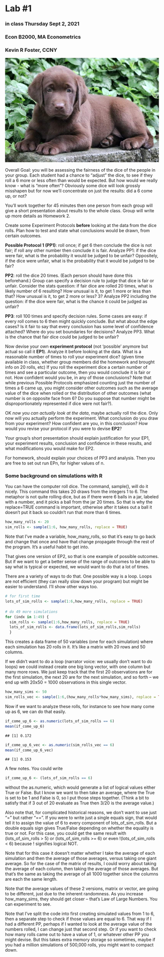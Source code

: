 Lab \#1
================

### in class Thursday Sept 2, 2021

### Econ B2000, MA Econometrics

### Kevin R Foster, CCNY

![](lab1.jpg)

Overall Goal: you will be assessing the fairness of the dice of the
people in your group. Each student had a chance to “adjust” the dice, to
see if they roll a 6 more or less often than would be expected. But how
would we really know - what is “more often”? Obviously some dice will
look grossly misshapen but for now we’ll concentrate on just the
results: did a 6 come up, or not?

You’ll work together for 45 minutes then one person from each group will
give a short presentation about results to the whole class. Group will
write up more details as Homework 2.

Create some Experiment Protocols **before** looking at the data from the
dice rolls. Plan how to test and state what conclusions would be drawn,
from certain outcomes.

**Possible Protocol 1 (PP1)**: roll once; if get 6 then conclude the
dice is not fair; if roll any other number then conclude it is fair.
Analyze PP1: if the dice were fair, what is the probability it would be
judged to be unfair? Oppositely, if the dice were unfair, what is the
probability that it would be judged to be fair?

**PP2**: roll the dice 20 times. (Each person should have done this
beforehand.) Group can specify a decision rule to judge that dice is
fair or unfair. Consider the stats question: if fair dice are rolled 20
times, what is likely number of 6 resulting? How unusual is it, to get 1
more or less than that? How unusual is it, to get 2 more or less? 3?
Analyze PP2 including the question: if the dice were fair, what is the
chance it could be judged as unfair?

**PP3**: roll 100 times and specify decision rules. Some cases are easy:
if every roll comes to 6 then might quickly conclude. But what about the
edge cases? Is it fair to say that every conclusion has some level of
confidence attached? Where do you set boundaries for decisions? Analyze
PP3. What is the chance that fair dice could be judged to be unfair?

Now devise your own **experiment protocol** (not ‘possible’ anymore but
actual so call it **EP1**). Analyze it before looking at the data. What
is a reasonable number of times to roll your experiment dice? (given
time available in class, whether group members did the homework and
brought info on 20 rolls, etc) If you roll the experiment dice a certain
number of times and see a particular outcome, then you would conclude it
is fair or not. How confident would you be, in any of those conclusions?
Note that while previous Possible Protocols emphasized counting just the
number of times a 6 came up, you might consider other outcomes such as
the average value of the dice when rolled or the distribution of other
outcomes (what number is on opposite face from 6? Do you suppose that
number might be disproportionately represented if dice were not fair?).

OK *now you can actually look at the data*, maybe actually roll the
dice. Only now will you actually perform the experiment. What conclusion
do you draw from your experiment? How confident are you, in this
conclusion? How would you revise your protocol if you were to devise
**EP2**?

Your group’s short presentation should explain justification for your
EP1, your experiment results, conclusion and confidence in these
results, and what modifications you would make for EP2.

For homework, should explain your choices of PP3 and analysis. Then you
are free to set out run EPn, for higher values of n.

### Some background on simulations with R

You can have the computer roll dice. The command, sample(), will do it
nicely. This command this takes 20 draws from the integers 1 to 6. The
metaphor is not quite rolling dice, but as if there were 6 balls in a
jar, labeled with a number, and it picks a ball from the jar 20 times.
So that is why the replace=TRUE command is important, otherwise after it
takes out a ball it doesn’t put it back so couldn’t run that more than 6
times.

``` r
how_many_rolls <- 20
sim_rolls <- sample(1:6, how_many_rolls, replace = TRUE)
```

Note that I’ve made a variable, how\_many\_rolls, so that it’s easy to
go back and change that once and have that change propagate through the
rest of the program. It’s a useful habit to get into.

That gives one version of EP2, so that is one example of possible
outcomes. But if we want to get a better sense of the range of outcomes
to be able to say what is typical or expected, we would want to do that
a lot of times.

There are a variety of ways to do that. One possible way is a loop.
Loops are not efficient (they can really slow down your program) but
might be easier to understand. I’ll show other ways too.

``` r
# for first time
lots_of_sim_rolls <- sample(1:6,how_many_rolls, replace = TRUE)

# do 49 more simulations
for (indx in 1:49) {
  sim_rolls <- sample(1:6,how_many_rolls, replace = TRUE)
  lots_of_sim_rolls <- data.frame(lots_of_sim_rolls,sim_rolls)
  }
```

This creates a data frame of 50 variables (one for each simulation)
where each simulation has 20 rolls in it. It’s like a matrix with 20
rows and 50 columns.

If we didn’t want to do a loop (narrator voice: we usually don’t want to
do loops) we could instead create one big long vector, with one column
but many more rows. We just keep track that the first 20 observations
are for the first simulation, the next 20 are for the next simulation,
and so forth – we end up with 20x50 = 1000 observations in this single
vector.

``` r
how_many_sims <- 50
sim_rolls_vec <- sample(1:6,(how_many_rolls*how_many_sims), replace = TRUE) # vectorized version
```

Now if we want to analyze these rolls, for instance to see how many come
up as 6, we can do that easily.

``` r
if_come_up_6 <- as.numeric(lots_of_sim_rolls == 6)
mean(if_come_up_6)
```

    ## [1] 0.172

``` r
if_come_up_6_vec <- as.numeric(sim_rolls_vec == 6)
mean(if_come_up_6_vec)
```

    ## [1] 0.153

A few notes. You could write

``` r
if_come_up_6 <- (lots_of_sim_rolls == 6)
```

without the as.numeric, which would generate a list of logical values
either True or False. But I know we want to then take an average, where
the True is set to be 1 and False is 0, so I put those steps together.
(Think a bit to satisfy that if 3 out of 20 evaluate as True then 3/20
is the average value.)

Also note that, for complicated historical reasons, we don’t want to use
just “=” but rather “==”. If you were to write just a single equals
sign, that would tell it to assign the value of 6 to every component of
lots\_of\_sim\_rolls. But a double equals sign gives True/False
depending on whether the equality is true or not. For this case, you
could get the same result with (lots\_of\_sim\_rolls \> 5) or
(lots\_of\_sim\_rolls \>= 6) or even \!(lots\_of\_sim\_rolls \< 6)
because \! signifies logical NOT.

Note that for this case it doesn’t matter whether I take the average of
each simulation and then the average of those averages, versus taking
one giant average. So for the case of the matrix of results, I could
worry about taking the average of each column, then taking the average
of those averages. But that’s the same as taking the average of all 1000
together since the columns are each the same length.

Note that the average values of these 2 versions, matrix or vector, are
going to be different, just due to the inherent randomness. As you
increase how\_many\_sims, they should get closer – that’s Law of Large
Numbers. You can experiment to see.

Note that I’ve split the code into first creating simulated values from
1 to 6, then a separate step to check if those values are equal to 6.
That way if I had a different PP, perhaps if I wanted to look at the
average value of the numbers rolled, I can change just that second step.
Or if you want to check how many rolls came out to have a value of 1, or
whatever other PP you might devise. But this takes extra memory storage
so sometimes, maybe if you had a million simulations of 500,000 rolls,
you might want to compact down.

